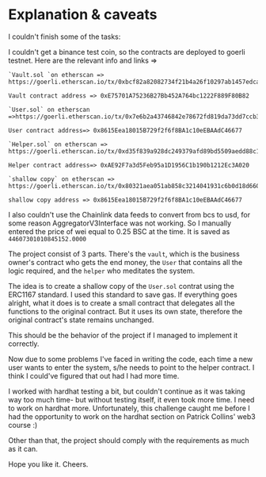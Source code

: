 # Explanation & caveats

I couldn't finish some of the tasks:

I couldn't get a binance test coin, so the contracts are deployed to goerli testnet. Here are the relevant info and links =>

```
`Vault.sol `on etherscan => https://goerli.etherscan.io/tx/0xbcf82a82082734f21b4a26f10297ab1457edcac86aac2109d07d1311a2831e00

Vault contract address => 0xE75701A75236B27Bb452A764bc1222F889F80B82

`User.sol` on etherscan =>https://goerli.etherscan.io/tx/0x7e6b2a43746842e78672fd819da73dd7ccb35dbdd545ad7df5849679e6b0b6d8

User contract address=> 0x8615Eea18015B729f2f6f8BA1c10eEBAAdC46677

`Helper.sol` on etherscan => https://goerli.etherscan.io/tx/0xd35f839a928dc249379afd89bd5509aedd88c1323dc24088b24a40b95cb06d49

Helper contract address=> 0xAE92F7a3d5Feb95a1D1956C1b190b1212Ec3A020

`shallow copy` on etherscan => https://goerli.etherscan.io/tx/0x80321aea051ab858c3214041931c6b0d18d660d93b1f84007d6a7ec34a89b735

shallow copy address => 0x8615Eea18015B729f2f6f8BA1c10eEBAAdC46677
```

I also couldn't use the Chainlink data feeds to convert from bcs to usd, for some reason AggregatorV3Interface was not working. So I manually entered the price of wei equal to 0.25 BSC at the time. It is saved as `44607301010845152.0000`

The project consist of 3 parts. There's the `vault`, which is the business owner's contract who gets the end money, the `User` that contains all the logic required, and the `helper` who meditates the system.

The idea is to create a shallow copy of the `User.sol` contrat using the ERC1167 standard. I used this standard to save gas. If everything goes alright, what it does is to create a small contract that delegates all the functions to the original contract. But it uses its own state, therefore the original contract's state remains unchanged.

This should be the behavior of the project if I managed to implement it correctly.

Now due to some problems I've faced in writing the code, each time a new user wants to enter the system, s/he needs to point to the helper contract. I think I could've figured that out had I had more time.

I worked with hardhat testing a bit, but couldn't continue as it was taking way too much time- but without testing itself, it even took more time. I need to work on hardhat more. Unfortunately, this challenge caught me before I had the opportunity to work on the hardhat section on Patrick Collins' web3 course :)

Other than that, the project should comply with the requirements as much as it can.

Hope you like it. Cheers.
